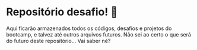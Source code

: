# Repositório desafio! :cactus:

Aqui ficarão armazenados todos os códigos, desafios e projetos do bootcamp, e talvez até outros arquivos futuros. Não sei ao certo o que será do futuro deste repositório... Vai saber né?
